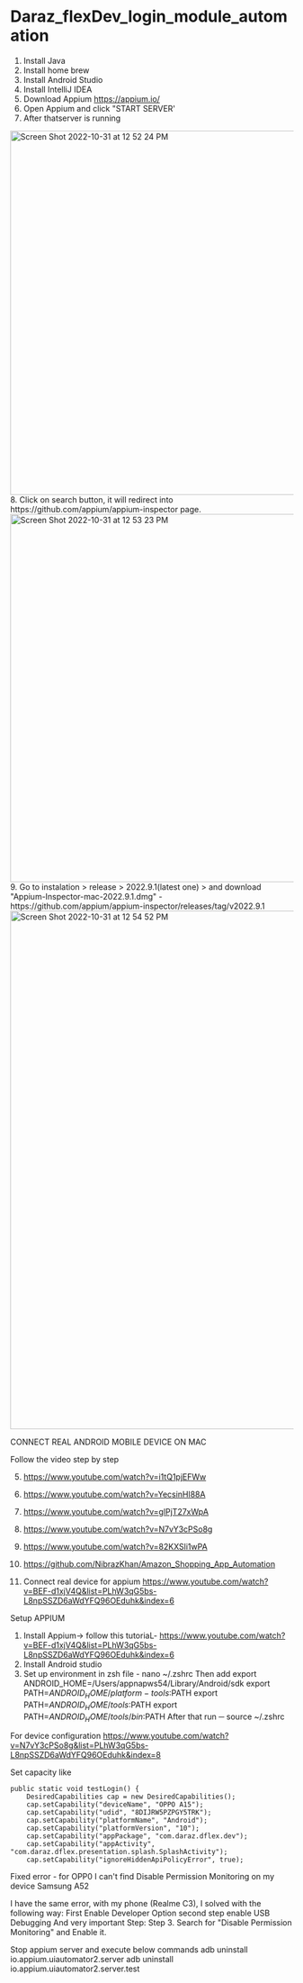 # Daraz_flexDev_login_module_automation

1. Install Java
2. Install home brew
3. Install Android Studio
4. Install IntelliJ IDEA
5. Download Appium https://appium.io/
6. Open Appium and click "START SERVER'
7. After thatserver is running
<img width="647" alt="Screen Shot 2022-10-31 at 12 52 24 PM" src="https://user-images.githubusercontent.com/32488952/198948767-3bbb1da6-a2a6-488d-802a-f4c3d254527a.png">
8. Click on search button, it will redirect into https://github.com/appium/appium-inspector page.
<img width="654" alt="Screen Shot 2022-10-31 at 12 53 23 PM" src="https://user-images.githubusercontent.com/32488952/198948898-a9938831-ebab-4e28-850c-667268d8fcca.png">
9. Go to instalation > release > 2022.9.1(latest one) > and download "Appium-Inspector-mac-2022.9.1.dmg" - https://github.com/appium/appium-inspector/releases/tag/v2022.9.1
<img width="921" alt="Screen Shot 2022-10-31 at 12 54 52 PM" src="https://user-images.githubusercontent.com/32488952/198949126-89caff66-5eb6-472d-ad45-3c36f154a7af.png">

CONNECT REAL ANDROID MOBILE DEVICE ON MAC




Follow the video step by step

5. https://www.youtube.com/watch?v=i1tQ1pjEFWw
6. https://www.youtube.com/watch?v=YecsinHl88A
7. https://www.youtube.com/watch?v=glPjT27xWpA
8. https://www.youtube.com/watch?v=N7vY3cPSo8g
9. https://www.youtube.com/watch?v=82KXSli1wPA


10. https://github.com/NibrazKhan/Amazon_Shopping_App_Automation



11. Connect real device for appium 
https://www.youtube.com/watch?v=BEF-d1xjV4Q&list=PLhW3qG5bs-L8npSSZD6aWdYFQ96OEduhk&index=6


Setup APPIUM 
1. Install Appium-> follow this tutoriaL- https://www.youtube.com/watch?v=BEF-d1xjV4Q&list=PLhW3qG5bs-L8npSSZD6aWdYFQ96OEduhk&index=6
2. Install Android studio
3. Set up environment in zsh file -
nano ~/.zshrc
Then add
export ANDROID_HOME=/Users/appnapws54/Library/Android/sdk
export PATH=$ANDROID_HOME/platform-tools:$PATH
export PATH=$ANDROID_HOME/tools:$PATH
export PATH=$ANDROID_HOME/tools/bin:$PATH
After that run 
─ source ~/.zshrc   


For device configuration 
https://www.youtube.com/watch?v=N7vY3cPSo8g&list=PLhW3qG5bs-L8npSSZD6aWdYFQ96OEduhk&index=8

Set capacity like 


	public static void testLogin() {
		DesiredCapabilities cap = new DesiredCapabilities();
		cap.setCapability("deviceName", "OPPO A15");
		cap.setCapability("udid", "8DIJRW5PZPGY5TRK");
		cap.setCapability("platformName", "Android");
		cap.setCapability("platformVersion", "10");
		cap.setCapability("appPackage", "com.daraz.dflex.dev");
		cap.setCapability("appActivity", "com.daraz.dflex.presentation.splash.SplashActivity");
		cap.setCapability("ignoreHiddenApiPolicyError", true);




Fixed error - for OPP0
I can't find Disable Permission Monitoring on my device Samsung A52

I have the same error, with my phone (Realme C3), I solved with the following way: First Enable Developer Option second step enable USB Debugging And very important Step: Step 3. Search for "Disable Permission Monitoring" and Enable it.



 
Stop appium server and execute below commands
adb uninstall io.appium.uiautomator2.server  adb uninstall io.appium.uiautomator2.server.test
